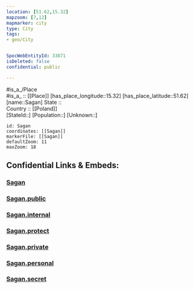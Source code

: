 ```yaml
---
location: [51.62,15.32] 
mapzoom: [7,12] 
mapmarker: city 
type: City
tags:
- geo/City


SpocWebEntityId: 33871
isDeleted: false
confidential: public

---
```

#is_a_/Place  
#is_a_ :: [[Place]] 
[has_place_longitude::15.32] 
[has_place_latitude::51.62] 
[name::Sagan] 
State ::  
Country :: [[Poland]]  
[StateId::] 
[Population::] 
[Unknown::] 


```leaflet
id: Sagan
coordinates: [[Sagan]] 
markerFile: [[Sagan]] 
defaultZoom: 11 
maxZoom: 18
```


## Confidential Links & Embeds: 

### [Sagan](/_Standards/Earth/Continent/Europe/Europe~East/Poland/Provinces~Poland/Lubusz/City/Sagan.md) 

### [Sagan.public](/_public/Earth/Continent/Europe/Europe~East/Poland/Provinces~Poland/Lubusz/City/Sagan.public.md) 

### [Sagan.internal](/_internal/Earth/Continent/Europe/Europe~East/Poland/Provinces~Poland/Lubusz/City/Sagan.internal.md) 

### [Sagan.protect](/_protect/Earth/Continent/Europe/Europe~East/Poland/Provinces~Poland/Lubusz/City/Sagan.protect.md) 

### [Sagan.private](/_private/Earth/Continent/Europe/Europe~East/Poland/Provinces~Poland/Lubusz/City/Sagan.private.md) 

### [Sagan.personal](/_personal/Earth/Continent/Europe/Europe~East/Poland/Provinces~Poland/Lubusz/City/Sagan.personal.md) 

### [Sagan.secret](/_secret/Earth/Continent/Europe/Europe~East/Poland/Provinces~Poland/Lubusz/City/Sagan.secret.md)

